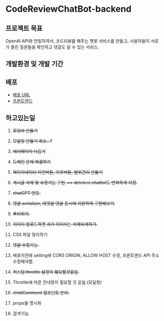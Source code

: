 # CodeReviewChatBot-backend

## 프로젝트 목표

OpenAI API와 연동하여서, 코드리뷰를 해주는 챗봇 서비스를 만들고, 사용자들이 서로가 올린 질문들을 확인하고 댓글도 달 수 있는 서비스.

## 개발환경 및 개발 기간


## 배포

- [배포 URL](https://kimbareum.github.io/CodeReviewChatBot/)
- [프론트엔드](https://github.com/kimbareum/CodeReviewChatBot)

## 하고있는일

1. ~~로딩바 만들기~~

2. ~~모달창 만들기 취소...?~~

3. ~~에러페이지 다듬기~~

4. ~~도메인 문제 해결하기~~

5. ~~페이지네이터 이전버튼, 이후버튼, 범위관리 만들기~~

6. ~~게시글 삭제 및 수정기능 구현. => delete시 chatlist도 변화하게 지정.~~

7. ~~chatGPT 연동.~~

8. ~~댓글 serializer, 대댓글 댓글 동시에 지원하게 구현해보기.~~

9. ~~푸터위치.~~

10. ~~이미지 업로드하면 과거 이미지는 삭제되게하기.~~

11. CSS 파일 정리하기

12. ~~댓글 수정기능.~~

13. 배포이전에 setting에 CORS ORIGIN, ALLOW HOST 수정, 프론트엔드 API 주소 수정해야함.

14. ~~커스텀 throttle 설정이 필요할것같음.~~

15. Throttle에 따른 안내창이 필요할 것 같음.(모달창)

16. ~~childComment 컴포넌트 분리.~~

17. props들 명시화

18. 검색기능.
